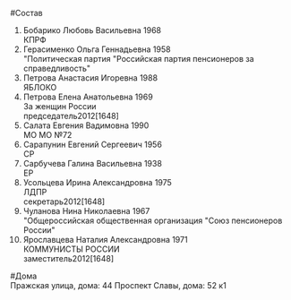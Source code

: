 #Состав  
1. Бобарико Любовь Васильевна 1968  
    КПРФ  
2. Герасименко Ольга Геннадьевна 1958  
    "Политическая партия "Российская партия пенсионеров за справедливость"  
3. Петрова Анастасия Игоревна 1988  
    ЯБЛОКО  
4. Петрова Елена Анатольевна 1969  
    За женщин России  
    председатель2012[1648]  
5. Салата Евгения Вадимовна 1990  
    МО МО №72  
6. Сарапунин Евгений Сергеевич 1956  
    СР  
7. Сарбучева Галина Васильевна 1938  
    ЕР  
8. Усольцева Ирина Александровна 1975  
    ЛДПР  
    секретарь2012[1648]  
9. Чуланова Нина Николаевна 1967  
    "Общероссийская общественная организация "Союз пенсионеров России"  
10. Ярославцева Наталия Александровна 1971  
    КОММУНИСТЫ РОССИИ  
    заместитель2012[1648]  
  
#Дома  
Пражская улица, дома: 44 Проспект Славы, дома: 52 к1  
  
